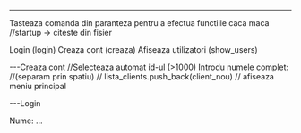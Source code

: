 -----
Tasteaza comanda din paranteza pentru a efectua functiile caca maca
//startup -> citeste din fisier


Login (login)
Creaza cont (creaza)
Afiseaza utilizatori (show_users)

---Creaza cont
//Selecteaza automat id-ul (>1000)
Introdu numele complet: //(separam prin spatiu)
// lista_clients.push_back(client_nou)
// afiseaza meniu principal


---Login

Nume: ...



